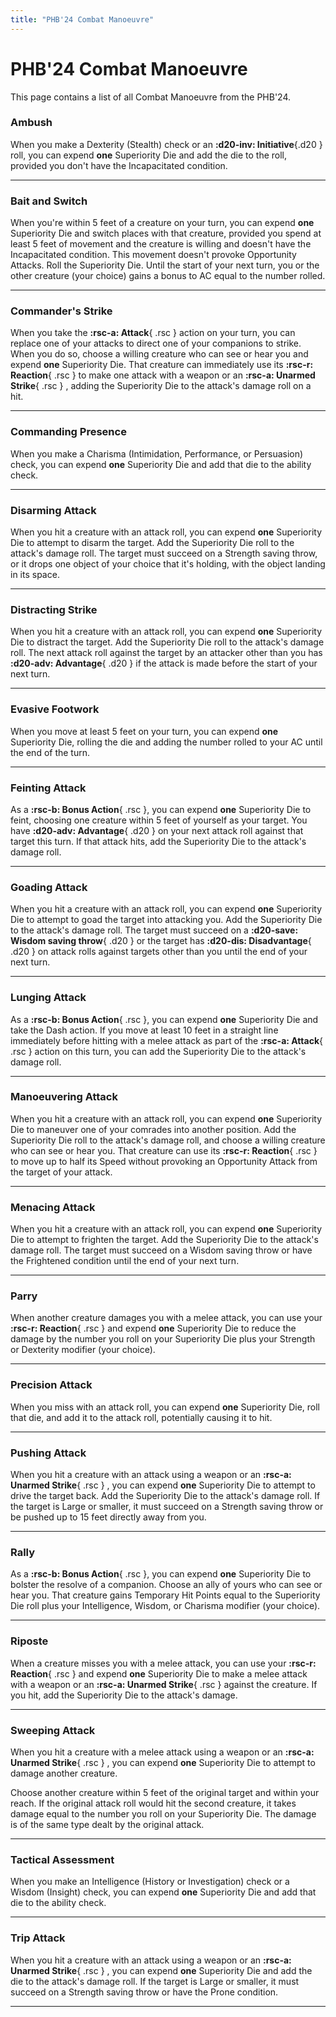 ```yaml
---
title: "PHB'24 Combat Manoeuvre"
---
```


# PHB'24 Combat Manoeuvre

This page contains a list of all Combat Manoeuvre from the PHB'24.

### Ambush

When you make a Dexterity (Stealth) check or an **:d20-inv: Initiative**{.d20 } roll, you can expend **one** Superiority Die and add the die to the roll, provided you don't have the Incapacitated condition.

---

### Bait and Switch

When you're within 5 feet of a creature on your turn, you can expend **one** Superiority Die and switch places with that creature, provided you spend at least 5 feet of movement and the creature is willing and doesn't have the Incapacitated condition. This movement doesn't provoke Opportunity Attacks. Roll the Superiority Die. Until the start of your next turn, you or the other creature (your choice) gains a bonus to AC equal to the number rolled.

---

### Commander's Strike

When you take the **:rsc-a: Attack**{ .rsc } action on your turn, you can replace one of your attacks to direct one of your companions to strike. When you do so, choose a willing creature who can see or hear you and expend **one** Superiority Die. That creature can immediately use its **:rsc-r: Reaction**{ .rsc } to make one attack with a weapon or an **:rsc-a: Unarmed Strike**{ .rsc } , adding the Superiority Die to the attack's damage roll on a hit.

---

### Commanding Presence

When you make a Charisma (Intimidation, Performance, or Persuasion) check, you can expend **one** Superiority Die and add that die to the ability check.

---

### Disarming Attack

When you hit a creature with an attack roll, you can expend **one** Superiority Die to attempt to disarm the target. Add the Superiority Die roll to the attack's damage roll. The target must succeed on a Strength saving throw, or it drops one object of your choice that it's holding, with the object landing in its space.

---

### Distracting Strike

When you hit a creature with an attack roll, you can expend **one** Superiority Die to distract the target. Add the Superiority Die roll to the attack's damage roll. The next attack roll against the target by an attacker other than you has **:d20-adv: Advantage**{ .d20 } if the attack is made before the start of your next turn.

---

### Evasive Footwork

When you move at least 5 feet on your turn, you can expend **one** Superiority Die, rolling the die and adding the number rolled to your AC until the end of the turn.

---

### Feinting Attack

As a **:rsc-b: Bonus Action**{ .rsc }, you can expend **one** Superiority Die to feint, choosing one creature within 5 feet of yourself as your target. You have **:d20-adv: Advantage**{ .d20 } on your next attack roll against that target this turn. If that attack hits, add the Superiority Die to the attack's damage roll.

---

### Goading Attack

When you hit a creature with an attack roll, you can expend **one** Superiority Die to attempt to goad the target into attacking you. Add the Superiority Die to the attack's damage roll. The target must succeed on a **:d20-save: Wisdom saving throw**{ .d20 } or the target has **:d20-dis: Disadvantage**{ .d20 } on attack rolls against targets other than you until the end of your next turn.

---

### Lunging Attack

As a **:rsc-b: Bonus Action**{ .rsc }, you can expend **one** Superiority Die and take the Dash action. If you move at least 10 feet in a straight line immediately before hitting with a melee attack as part of the **:rsc-a: Attack**{ .rsc } action on this turn, you can add the Superiority Die to the attack's damage roll.

---

### Manoeuvering Attack

When you hit a creature with an attack roll, you can expend **one** Superiority Die to maneuver one of your comrades into another position. Add the Superiority Die roll to the attack's damage roll, and choose a willing creature who can see or hear you. That creature can use its **:rsc-r: Reaction**{ .rsc } to move up to half its Speed without provoking an Opportunity Attack from the target of your attack.

---

### Menacing Attack

When you hit a creature with an attack roll, you can expend **one** Superiority Die to attempt to frighten the target. Add the Superiority Die to the attack's damage roll. The target must succeed on a Wisdom saving throw or have the Frightened condition until the end of your next turn.

---

### Parry

When another creature damages you with a melee attack, you can use your **:rsc-r: Reaction**{ .rsc } and expend **one** Superiority Die to reduce the damage by the number you roll on your Superiority Die plus your Strength or Dexterity modifier (your choice).

---

### Precision Attack

When you miss with an attack roll, you can expend **one** Superiority Die, roll that die, and add it to the attack roll, potentially causing it to hit.

---

### Pushing Attack

When you hit a creature with an attack using a weapon or an **:rsc-a: Unarmed Strike**{ .rsc } , you can expend **one** Superiority Die to attempt to drive the target back. Add the Superiority Die to the attack's damage roll. If the target is Large or smaller, it must succeed on a Strength saving throw or be pushed up to 15 feet directly away from you.

---

### Rally

As a **:rsc-b: Bonus Action**{ .rsc }, you can expend **one** Superiority Die to bolster the resolve of a companion. Choose an ally of yours who can see or hear you. That creature gains Temporary Hit Points equal to the Superiority Die roll plus your Intelligence, Wisdom, or Charisma modifier (your choice).

---

### Riposte

When a creature misses you with a melee attack, you can use your **:rsc-r: Reaction**{ .rsc } and expend **one** Superiority Die to make a melee attack with a weapon or an **:rsc-a: Unarmed Strike**{ .rsc } against the creature. If you hit, add the Superiority Die to the attack's damage.

---

### Sweeping Attack

When you hit a creature with a melee attack using a weapon or an **:rsc-a: Unarmed Strike**{ .rsc } , you can expend **one** Superiority Die to attempt to damage another creature.

Choose another creature within 5 feet of the original target and within your reach. If the original attack roll would hit the second creature, it takes damage equal to the number you roll on your Superiority Die. The damage is of the same type dealt by the original attack.

---

### Tactical Assessment

When you make an Intelligence (History or Investigation) check or a Wisdom (Insight) check, you can expend **one** Superiority Die and add that die to the ability check.

---

### Trip Attack

When you hit a creature with an attack using a weapon or an **:rsc-a: Unarmed Strike**{ .rsc } , you can expend **one** Superiority Die and add the die to the attack's damage roll. If the target is Large or smaller, it must succeed on a Strength saving throw or have the Prone condition.

---